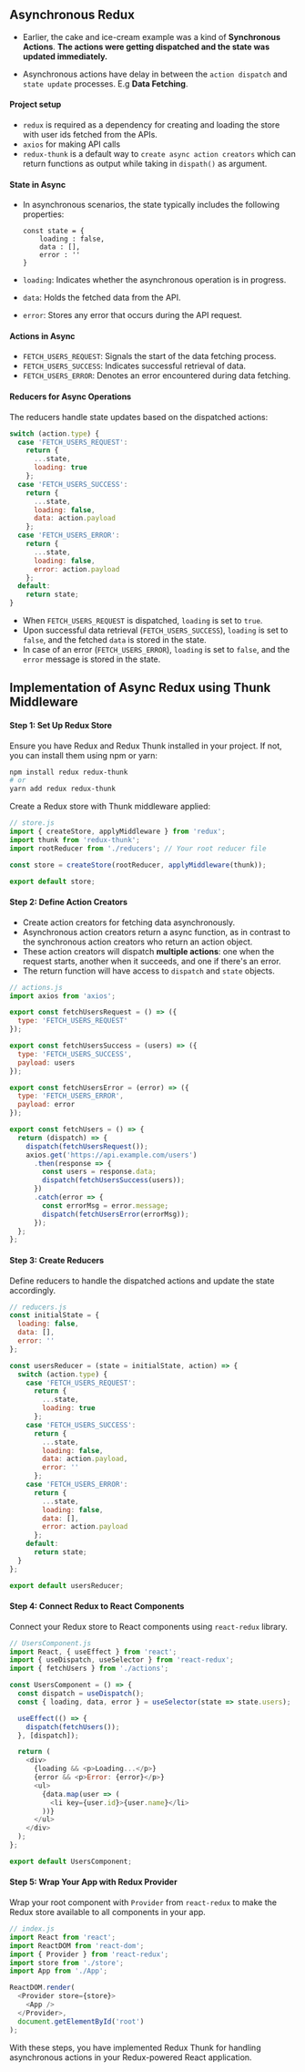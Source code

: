 ## Asynchronous Redux

- Earlier, the cake and ice-cream example was a kind of **Synchronous Actions**. **The actions were getting dispatched and the state was updated immediately.**

- Asynchronous actions have delay in between the `action dispatch` and `state update` processes. E.g **Data Fetching**.

#### Project setup

- `redux` is required as a dependency for creating and loading the store with user ids fetched from the APIs.
- `axios` for making API calls
- `redux-thunk` is a default way to `create async action creators` which can return functions as output while taking in `dispath()` as argument.

#### State in Async 

- In asynchronous scenarios, the state typically includes the following properties: 
    ```
    const state = {
        loading : false,
        data : [],
        error : ''
    }
    ```

- `loading`: Indicates whether the asynchronous operation is in progress.
- `data`: Holds the fetched data from the API.
- `error`: Stores any error that occurs during the API request.

#### Actions in Async

- `FETCH_USERS_REQUEST`: Signals the start of the data fetching process.
- `FETCH_USERS_SUCCESS`: Indicates successful retrieval of data.
- `FETCH_USERS_ERROR`: Denotes an error encountered during data fetching.

#### Reducers for Async Operations

The reducers handle state updates based on the dispatched actions:

```javascript
switch (action.type) {
  case 'FETCH_USERS_REQUEST':
    return {
      ...state,
      loading: true
    };
  case 'FETCH_USERS_SUCCESS':
    return {
      ...state,
      loading: false,
      data: action.payload
    };
  case 'FETCH_USERS_ERROR':
    return {
      ...state,
      loading: false,
      error: action.payload
    };
  default:
    return state;
}
```

- When `FETCH_USERS_REQUEST` is dispatched, `loading` is set to `true`.
- Upon successful data retrieval (`FETCH_USERS_SUCCESS`), `loading` is set to `false`, and the fetched `data` is stored in the state.
- In case of an error (`FETCH_USERS_ERROR`), `loading` is set to `false`, and the `error` message is stored in the state.

## Implementation of Async Redux using Thunk Middleware

#### Step 1: Set Up Redux Store

Ensure you have Redux and Redux Thunk installed in your project. If not, you can install them using npm or yarn:

```bash
npm install redux redux-thunk
# or
yarn add redux redux-thunk
```

Create a Redux store with Thunk middleware applied:

```javascript
// store.js
import { createStore, applyMiddleware } from 'redux';
import thunk from 'redux-thunk';
import rootReducer from './reducers'; // Your root reducer file

const store = createStore(rootReducer, applyMiddleware(thunk));

export default store;
```

#### Step 2: Define Action Creators

- Create action creators for fetching data asynchronously. 
- Asynchronous action creators return a async function, as in contrast to  the synchronous action creators who return an action object.
- These action creators will dispatch **multiple actions**: one when the request starts, another when it succeeds, and one if there's an error.
- The return function will have access to `dispatch` and `state` objects.

```javascript
// actions.js
import axios from 'axios';

export const fetchUsersRequest = () => ({
  type: 'FETCH_USERS_REQUEST'
});

export const fetchUsersSuccess = (users) => ({
  type: 'FETCH_USERS_SUCCESS',
  payload: users
});

export const fetchUsersError = (error) => ({
  type: 'FETCH_USERS_ERROR',
  payload: error
});

export const fetchUsers = () => {
  return (dispatch) => {
    dispatch(fetchUsersRequest());
    axios.get('https://api.example.com/users')
      .then(response => {
        const users = response.data;
        dispatch(fetchUsersSuccess(users));
      })
      .catch(error => {
        const errorMsg = error.message;
        dispatch(fetchUsersError(errorMsg));
      });
  };
};
```

#### Step 3: Create Reducers

Define reducers to handle the dispatched actions and update the state accordingly.

```javascript
// reducers.js
const initialState = {
  loading: false,
  data: [],
  error: ''
};

const usersReducer = (state = initialState, action) => {
  switch (action.type) {
    case 'FETCH_USERS_REQUEST':
      return {
        ...state,
        loading: true
      };
    case 'FETCH_USERS_SUCCESS':
      return {
        ...state,
        loading: false,
        data: action.payload,
        error: ''
      };
    case 'FETCH_USERS_ERROR':
      return {
        ...state,
        loading: false,
        data: [],
        error: action.payload
      };
    default:
      return state;
  }
};

export default usersReducer;
```

#### Step 4: Connect Redux to React Components

Connect your Redux store to React components using `react-redux` library.

```javascript
// UsersComponent.js
import React, { useEffect } from 'react';
import { useDispatch, useSelector } from 'react-redux';
import { fetchUsers } from './actions';

const UsersComponent = () => {
  const dispatch = useDispatch();
  const { loading, data, error } = useSelector(state => state.users);

  useEffect(() => {
    dispatch(fetchUsers());
  }, [dispatch]);

  return (
    <div>
      {loading && <p>Loading...</p>}
      {error && <p>Error: {error}</p>}
      <ul>
        {data.map(user => (
          <li key={user.id}>{user.name}</li>
        ))}
      </ul>
    </div>
  );
};

export default UsersComponent;
```

#### Step 5: Wrap Your App with Redux Provider

Wrap your root component with `Provider` from `react-redux` to make the Redux store available to all components in your app.

```javascript
// index.js
import React from 'react';
import ReactDOM from 'react-dom';
import { Provider } from 'react-redux';
import store from './store';
import App from './App';

ReactDOM.render(
  <Provider store={store}>
    <App />
  </Provider>,
  document.getElementById('root')
);
```

With these steps, you have implemented Redux Thunk for handling asynchronous actions in your Redux-powered React application.